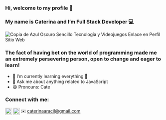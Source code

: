 
### Hi, welcome to my profile 👋
### My name is Caterina and I’m Full Stack Developer 💻

![Copia de Azul Oscuro Sencillo Tecnología y Videojuegos Enlace en Perfil Sitio Web](https://user-images.githubusercontent.com/103588103/192873130-dfa249d1-98d6-4ca8-b0d5-debe89ef70d9.png)






### The fact of having bet on the world of programming made me an extremely persevering person, open to change and eager to learn!
- 🌱 I’m currently learning everything 📖
- 💬 Ask me about anything related to JavaScript
- 😄 Pronouns: Cate


### Connect with me:
[<img align="left" alt="catearacil | LinkedIn" width="22px" src="https://cdn.jsdelivr.net/npm/simple-icons@v3/icons/linkedin.svg" />][linkedin]
[<img align="left" alt="cate.aracil | Instagram" width="22px" src="https://cdn.jsdelivr.net/npm/simple-icons@v3/icons/instagram.svg" />][instagram]

✉️️ caterinaaracil@gmail.com





[instagram]: https://www.instagram.com/cate.aracil/
[linkedin]: https://www.linkedin.com/in/caterina-aracil-42256722b/
